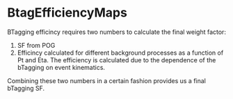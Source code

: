# BtagEfficiencyMaps

BTagging efficincy requires two numbers to calculate the final weight factor:
1. SF from POG
2. Efficincy calculated for different background processes as a function of Pt and Eta. The efficiency is calculated due to the dependence of the bTagging on event kinematics.

Combining these two numbers in a certain fashion provides us a final bTagging SF. 


